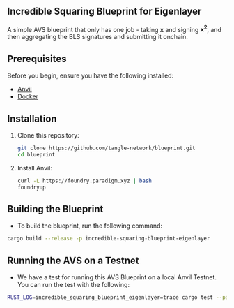 ## Incredible Squaring Blueprint for Eigenlayer

A simple AVS blueprint that only has one job - taking **x** and signing **x<sup>2</sup>**, and then aggregating the BLS signatures and submitting it onchain.

## Prerequisites

Before you begin, ensure you have the following installed:

- [Anvil](https://book.getfoundry.sh/anvil/)
- [Docker](https://www.docker.com/get-started)

## Installation

1. Clone this repository:
   ```bash
   git clone https://github.com/tangle-network/blueprint.git
   cd blueprint
   ```
   
2. Install Anvil:
   ```bash
   curl -L https://foundry.paradigm.xyz | bash
   foundryup
   ```

## Building the Blueprint

- To build the blueprint, run the following command:

```bash
cargo build --release -p incredible-squaring-blueprint-eigenlayer
```

## Running the AVS on a Testnet

- We have a test for running this AVS Blueprint on a local Anvil Testnet. You can run the test with the following:

```bash
RUST_LOG=incredible_squaring_blueprint_eigenlayer=trace cargo test --package incredible-squaring-blueprint-eigenlayer test_eigenlayer_incredible_squaring_blueprint -- --nocapture
```